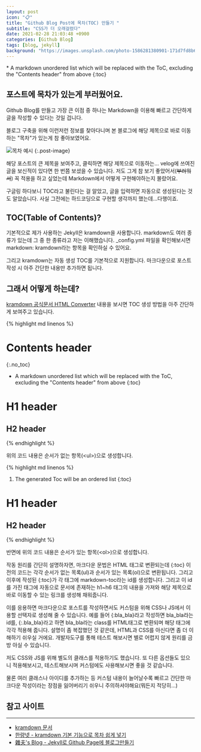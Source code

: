```yaml
---
layout: post
icon: "📋"
title: "Github Blog Post에 목차(TOC) 만들기 "
subtitle: "CSS가 더 오래걸렸다"
date: 2021-02-28 21:03:48 +0900
categories: [Github Blog]
tags: [blog, jekyll]
background: "https://images.unsplash.com/photo-1586281380901-171d7fd8b6db?ixid=MXwxMjA3fDB8MHxwaG90by1wYWdlfHx8fGVufDB8fHw%3D&ixlib=rb-1.2.1&auto=format&fit=crop&w=1350&q=80"
---
```


<div class="post-nav" markdown=1>
* A markdown unordered list which will be replaced with the ToC, excluding the "Contents header" from above
{:toc}
</div>

## 포스트에 목차가 있는게 부러웠어요.

Github Blog를 만들고 가장 큰 이점 중 하나는 Markdown을 이용해 빠르고 간단하게 글을 작성할 수 있다는 것일 겁니다. 

블로그 구축을 위해 이런저런 정보를 찾아다니며 본 블로그에 해당 제목으로 바로 이동하는 "목차"가 있는게 참 좋아보였어요.

![목차 예시]({{site.url}}/img/posts/2021-02-28-6/01.png "목차 예시")
{:.post-image}

해당 포스트의 큰 제목을 보여주고, 클릭하면 해당 제목으로 이동하는... velog에 쓰여진 글을 보신적이 있다면 한 번쯤 보셨을 수 있습니다. 저도 그게 참 보기 좋았어서(~~부러워서~~) 꼭 적용을 하고 싶었는데 Markdown에서 어떻게 구현해야하는지 몰랐어요.

구글링 하다보니 TOC라고 불린다는 걸 알았고, 글을 입력하면 자동으로 생성된다는 것도 알았습니다. 사실 그전에는 하드코딩으로 구현할 생각까지 했는데...다행이죠.

## TOC(Table of Contents)?

기본적으로 제가 사용하는 Jekyll은 kramdown을 사용합니다. markdown도 여러 종류가 있는데 그 중 한 종류라고 저는 이해했습니다. _config.yml 파일을 확인해보시면 markdown: kramdown라는 항목을 확인하실 수 있어요.

그리고 kramdown는 자동 생성 TOC를 기본적으로 지원합니다. 마크다운으로 포스트 작성 시 아주 간단한 내용만 추가하면 됩니다.

## 그래서 어떻게 하는데?

[kramdown 공식문서 HTML Converter](https://kramdown.gettalong.org/converter/html.html) 내용을 보시면 TOC 생성 방법을 아주 간단하게 보여주고 있습니다.

{% highlight md linenos %}
# Contents header
{:.no_toc}

* A markdown unordered list which will be replaced with the ToC, excluding the "Contents header" from above
{:toc}

# H1 header

## H2 header
{% endhighlight %}

위의 코드 내용은 순서가 없는 항목(&lt;ul&gt;)으로 생성합니다.

{% highlight md linenos %}
1. The generated Toc will be an ordered list
{:toc}

# H1 header

## H2 header
{% endhighlight %}

반면에 위의 코드 내용은 순서가 있는 항목(&lt;ol&gt;)으로 생성합니다.

작동 원리를 간단히 설명하자면, 마크다운 문법은 HTML 태그로 변환되는데 &#123;&#58;toc&#125; 이전의 코드는 각각 순서가 없는 목록(ul)과 순서가 있는 목록(ol)으로 변환됩니다.
그리고 이후에 작성된 &#123;&#58;toc&#125;가 각 태그에 markdown-toc라는 id를 생성합니다. 그리고 이 id를 가진 태그에 자동으로 문서에 존재하는 h1~h6 태그의 내용을 가져와 해당 제목으로 바로 이동할 수 있는 링크를 생성해 채워줍니다.

이를 응용하면 마크다운으로 포스트를 작성하면서도 커스텀을 위해 CSS나 JS에서 이용할 선택자로 생성해 줄 수 있습니다. 예를 들어 &#123;&#58;bla_bla&#125;라고 작성하면  bla_bla라는 id를, &#123;&#58;.bla_bla&#125;라고 하면 bla_bla라는 class를 HTML태그로 변환되며 해당 태그에 각각 적용해 줍니다. 설명이 좀 복잡했던 것 같은데, HTML과 CSS를 아신다면 좀 더 이해하기 쉬우실 거에요. 개발자도구를 통해 테스트 해보시면 별로 어렵지 않게 원리를 금방 아실 수 있습니다.

저도 CSS와 JS를 위해 별도의 클래스를 적용하기도 했습니다. 또 다른 옵션들도 있으니 적용해보시고, 테스트해보시며 커스텀에도 사용해보시면 좋을 것 같습니다.

물론 여러 클래스나 아이디를 추가하는 등 커스텀 내용이 늘어날수록 빠르고 간단한 마크다운 작성이라는 장점을 잃어버리기 쉬우니 주의하셔야해요(뭐든지 적당히...)

## 참고 사이트
---
- [kramdown 문서](https://kramdown.gettalong.org/converter/html.html)
- [한량넷 - kramdown 기본 기능으로 목차 쉽게 넣기](http://www.halryang.net/insert-toc-in-kramdown/)
- [雜夫's Blog - Jekyll로 Github Page에 블로그만들기](https://skaqud.github.io/2016/07/31/Make-Blog-with-Jekyll-on-Github-Pages/)